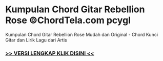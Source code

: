 
 # Kumpulan Chord Gitar Rebellion Rose ©ChordTela.com pcygl


Kumpulan Chord Gitar Rebellion Rose Mudah dan Original - Chord Kunci Gitar dan Lirik Lagu dari Artis

###  <a href="https://shortlighzx.web.app?sq=Kumpulan Chord Gitar Rebellion Rose ©ChordTela.com"> >> VERSI LENGKAP KLIK DISINI << </a>
